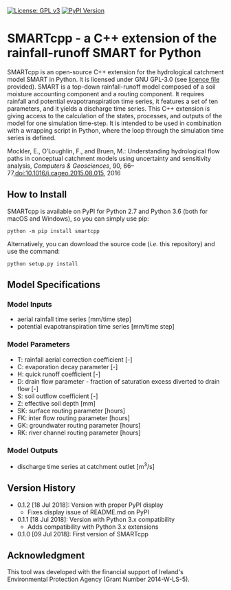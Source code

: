 [![License: GPL v3](https://img.shields.io/badge/License-GPL%20v3-blue.svg)](https://www.gnu.org/licenses/gpl-3.0)
[![PyPI Version](https://badge.fury.io/py/smartcpp.svg)](https://pypi.python.org/pypi/smartcpp)

# SMARTcpp - a C++ extension of the rainfall-runoff SMART for Python

SMARTcpp is an open-source C++ extension for the hydrological catchment model SMART in Python. It is licensed under GNU GPL-3.0 (see [licence file](LICENCE.md) provided). SMART is a top-down rainfall-runoff model composed of a soil moisture accounting component and a routing component. It requires rainfall and potential evapotranspiration time series, it features a set of ten parameters, and it yields a discharge time series. This C++ extension is giving access to the calculation of the states, processes, and outputs of the model for one simulation time-step. It is intended to be used in combination with a wrapping script in Python, where the loop through the simulation time series is defined.

Mockler, E., O’Loughlin, F., and Bruen, M.: Understanding hydrological flow paths in conceptual catchment models using uncertainty and sensitivity analysis, *Computers & Geosciences*, 90, 66–77,[doi:10.1016/j.cageo.2015.08.015](https://dx.doi.org/10.1016/j.cageo.2015.08.015), 2016

## How to Install

SMARTcpp is available on PyPI for Python 2.7 and Python 3.6 (both for macOS and Windows), so you can simply use pip:

    python -m pip install smartcpp

Alternatively, you can download the source code (*i.e.* this repository) and use the command:

    python setup.py install

## Model Specifications

### Model Inputs

* aerial rainfall time series [mm/time step]
* potential evapotranspiration time series [mm/time step]

### Model Parameters

* T: rainfall aerial correction coefficient [-]
* C: evaporation decay parameter [-]
* H: quick runoff coefficient [-]
* D: drain flow parameter - fraction of saturation excess diverted to drain flow [-]
* S: soil outflow coefficient [-]
* Z: effective soil depth [mm]
* SK: surface routing parameter [hours]
* FK: inter flow routing parameter [hours]
* GK: groundwater routing parameter [hours]
* RK: river channel routing parameter [hours]

### Model Outputs

* discharge time series at catchment outlet [m<sup>3</sup>/s]

## Version History

* 0.1.2 [18 Jul 2018]: Version with proper PyPI display
	* Fixes display issue of README.md on PyPI
* 0.1.1 [18 Jul 2018]: Version with Python 3.x compatibility
	* Adds compatibility with Python 3.x extensions
* 0.1.0 [09 Jul 2018]: First version of SMARTcpp

## Acknowledgment

This tool was developed with the financial support of Ireland's Environmental Protection Agency (Grant Number 2014-W-LS-5).
